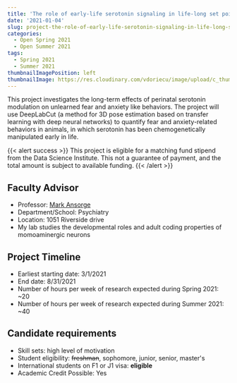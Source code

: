 ```yaml
---
title: 'The role of early-life serotonin signaling in life-long set point determination for fear and anxiety-like behaviors'
date: '2021-01-04'
slug: project-the-role-of-early-life-serotonin-signaling-in-life-long-set-point-determination-for-fear-and-anxiety-like-behaviors
categories:
  - Open Spring 2021
  - Open Summer 2021
tags:
  - Spring 2021
  - Summer 2021
thumbnailImagePosition: left
thumbnailImage: https://res.cloudinary.com/vdoriecu/image/upload/c_thumb,w_200,g_face/v1579110178/construction_c6dqbd.png
---
```

This project investigates the long-term effects of perinatal serotonin modulation on unlearned fear and anxiety like behaviors. The project will use DeepLabCut (a method for 3D pose estimation based on transfer learning with deep neural networks) to quantify fear and anxiety-related behaviors in animals, in which serotonin has been chemogenetically manipulated early in life. 

<!--more-->

{{< alert success >}}
This project is eligible for a matching fund stipend from the Data Science Institute. This not a guarantee of payment, and the total amount is subject to available funding.
{{< /alert >}}

## Faculty Advisor
+ Professor: [Mark Ansorge](https://www.columbiapsychiatry.org/profile/mark-ansorge-phd)
+ Department/School: Psychiatry
+ Location: 1051 Riverside drive
+ My lab studies the developmental roles and adult coding properties of momoaminergic neurons

## Project Timeline
+ Earliest starting date: 3/1/2021
+ End date: 8/31/2021
+ Number of hours per week of research expected during Spring 2021: ~20
+ Number of hours per week of research expected during Summer 2021: ~40

## Candidate requirements
+ Skill sets: high level of motivation
+ Student eligibility: ~~freshman~~, sophomore, junior, senior, master's
+ International students on F1 or J1 visa: **eligible**
+ Academic Credit Possible: Yes

